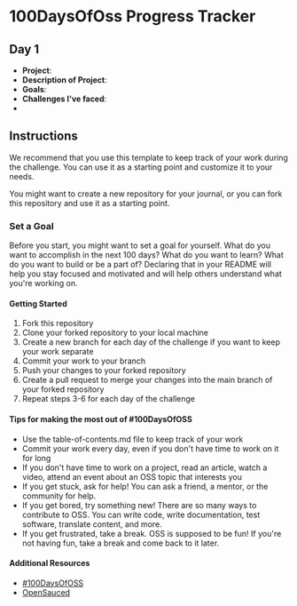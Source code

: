 # 100DaysOfOss Progress Tracker

## Day 1
- **Project**:
- **Description of Project**:
- **Goals**:
- **Challenges I've faced**:
- 
## Instructions
We recommend that you use this template to keep track of your work during the challenge. You can use it as a starting point and customize it to your needs. 

You might want to create a new repository for your journal, or you can fork this repository and use it as a starting point.

### Set a Goal
Before you start, you might want to set a goal for yourself. What do you want to accomplish in the next 100 days? What do you want to learn? What do you want to build or be a part of? Declaring that in your README will help you stay focused and motivated and will help others understand what you're working on.

#### Getting Started
1. Fork this repository
2. Clone your forked repository to your local machine
3. Create a new branch for each day of the challenge if you want to keep your work separate
4. Commit your work to your branch
5. Push your changes to your forked repository
6. Create a pull request to merge your changes into the main branch of your forked repository
7. Repeat steps 3-6 for each day of the challenge

#### Tips for making the most out of #100DaysOfOSS
- Use the table-of-contents.md file to keep track of your work
- Commit your work every day, even if you don't have time to work on it for long
- If you don't have time to work on a project, read an article, watch a video, attend an event about an OSS topic that interests you
- If you get stuck, ask for help! You can ask a friend, a mentor, or the community for help. 
- If you get bored, try something new! There are so many ways to contribute to OSS. You can write code, write documentation, test software, translate content, and more.
- If you get frustrated, take a break. OSS is supposed to be fun! If you're not having fun, take a break and come back to it later.

#### Additional Resources
- [#100DaysOfOSS](https://docs.opensauced.pizza/community/100-days-of-oss/)
- [OpenSauced](https://opensauced.pizza/)
